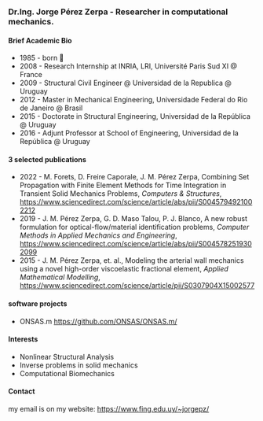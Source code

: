 ### Dr.Ing. Jorge Pérez Zerpa - Researcher in computational mechanics.

#### Brief Academic Bio

 - 1985 - born 👶
 - 2008 - Research Internship at INRIA, LRI, Université Paris Sud XI @ France
 - 2009 - Structural Civil Engineer @ Universidad de la Republica @ Uruguay
 - 2012 - Master in Mechanical Engineering, Universidade Federal do Rio de Janeiro @ Brasil
 - 2015 - Doctorate in Structural Engineering, Universidad de la República @ Uruguay
 - 2016 - Adjunt Professor at School of Engineering, Universidad de la República @ Uruguay

#### 3 selected publications
 - 2022 - M. Forets, D. Freire Caporale, J. M. Pérez Zerpa, Combining Set Propagation with Finite Element Methods for Time Integration in Transient Solid Mechanics Problems, _Computers & Structures_, https://www.sciencedirect.com/science/article/abs/pii/S0045794921002212 
 - 2019 - J. M. Pérez Zerpa, G. D. Maso Talou, P. J. Blanco, A new robust formulation for optical-flow/material identification problems, _Computer Methods in Applied Mechanics and Engineering_, https://www.sciencedirect.com/science/article/abs/pii/S0045782519302099
 - 2015 - J. M. Pérez Zerpa, et. al., Modeling the arterial wall mechanics using a novel high-order viscoelastic fractional element, _Applied Mathematical Modelling_, https://www.sciencedirect.com/science/article/pii/S0307904X15002577

#### software projects
 - ONSAS.m https://github.com/ONSAS/ONSAS.m/

#### Interests

 - Nonlinear Structural Analysis
 - Inverse problems in solid mechanics
 - Computational Biomechanics

#### Contact
 my email is on my website: https://www.fing.edu.uy/~jorgepz/  
